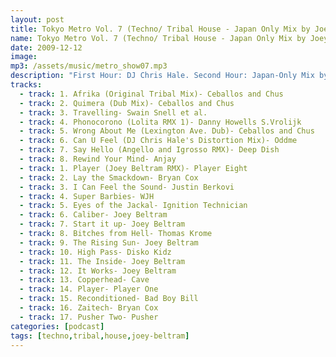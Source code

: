 ```yaml
---
layout: post
title: Tokyo Metro Vol. 7 (Techno/ Tribal House - Japan Only Mix by Joey Beltram!)
name: Tokyo Metro Vol. 7 (Techno/ Tribal House - Japan Only Mix by Joey Beltram!)
date: 2009-12-12
image: 
mp3: /assets/music/metro_show07.mp3
description: "First Hour: DJ Chris Hale. Second Hour: Japan-Only Mix by Joey Beltram!"
tracks: 
  - track: 1. Afrika (Original Tribal Mix)- Ceballos and Chus
  - track: 2. Quimera (Dub Mix)- Ceballos and Chus
  - track: 3. Travelling- Swain Snell et al.
  - track: 4. Phonocorono (Lolita RMX 1)- Danny Howells S.Vrolijk
  - track: 5. Wrong About Me (Lexington Ave. Dub)- Ceballos and Chus
  - track: 6. Can U Feel (DJ Chris Hale's Distortion Mix)- Oddme
  - track: 7. Say Hello (Angello and Igrosso RMX)- Deep Dish
  - track: 8. Rewind Your Mind- Anjay
  - track: 1. Player (Joey Beltram RMX)- Player Eight
  - track: 2. Lay the Smackdown- Bryan Cox
  - track: 3. I Can Feel the Sound- Justin Berkovi
  - track: 4. Super Barbies- WJH
  - track: 5. Eyes of the Jackal- Ignition Technician
  - track: 6. Caliber- Joey Beltram
  - track: 7. Start it up- Joey Beltram
  - track: 8. Bitches from Hell- Thomas Krome
  - track: 9. The Rising Sun- Joey Beltram
  - track: 10. High Pass- Disko Kidz
  - track: 11. The Inside- Joey Beltram
  - track: 12. It Works- Joey Beltram
  - track: 13. Copperhead- Cave
  - track: 14. Player- Player One
  - track: 15. Reconditioned- Bad Boy Bill
  - track: 16. Zaitech- Bryan Cox
  - track: 17. Pusher Two- Pusher
categories: [podcast]
tags: [techno,tribal,house,joey-beltram]
---
```

